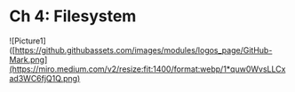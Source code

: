 # Ch 4: Filesystem

![Picture1]([https://github.githubassets.com/images/modules/logos_page/GitHub-Mark.png](https://miro.medium.com/v2/resize:fit:1400/format:webp/1*quw0WvsLLCxad3WC6fjQ1Q.png)

